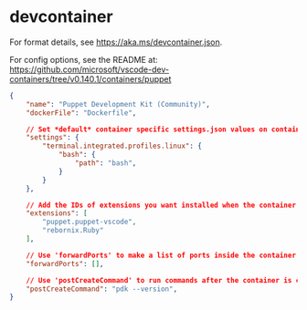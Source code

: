 # devcontainer


For format details, see https://aka.ms/devcontainer.json.

For config options, see the README at:
https://github.com/microsoft/vscode-dev-containers/tree/v0.140.1/containers/puppet

``` json
{
	"name": "Puppet Development Kit (Community)",
	"dockerFile": "Dockerfile",

	// Set *default* container specific settings.json values on container create.
	"settings": {
		"terminal.integrated.profiles.linux": {
			"bash": {
				"path": "bash",
			}
		}
	},

	// Add the IDs of extensions you want installed when the container is created.
	"extensions": [
		"puppet.puppet-vscode",
		"rebornix.Ruby"
	],

	// Use 'forwardPorts' to make a list of ports inside the container available locally.
	"forwardPorts": [],

	// Use 'postCreateCommand' to run commands after the container is created.
	"postCreateCommand": "pdk --version",
}
```
